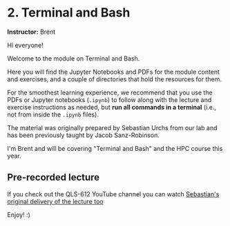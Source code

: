 # 2. Terminal and Bash

**Instructor:** Brent

Hi everyone!

Welcome to the module on Terminal and Bash.

Here you will find the Jupyter Notebooks and PDFs for the module content and exercises,
and a couple of directories that hold the resources for them.

For the smoothest learning experience,
we recommend that you use the PDFs or Jupyter notebooks (`.ipynb`)
to follow along with the lecture and exercise instructions as needed,
but **run all commands in a terminal** (i.e., not from inside the `.ipynb` files).

The material was originally prepared by Sebastian Urchs from our lab
and has been previously taught by Jacob Sanz-Robinson.

I'm Brent and will be covering "Terminal and Bash" and the HPC course this year.

## Pre-recorded lecture

If you check out the QLS-612 YouTube channel
you can watch [Sebastian's original delivery of the lecture too](https://www.youtube.com/watch?v=Sd10Wo5LQls&list=PLvBnRHmuiqY_6hfRmfF3468eBGnRqgW1r)

Enjoy! :)
